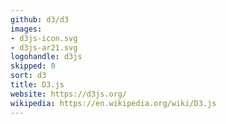 ```yaml
---
github: d3/d3
images:
- d3js-icon.svg
- d3js-ar21.svg
logohandle: d3js
skipped: 0
sort: d3
title: D3.js
website: https://d3js.org/
wikipedia: https://en.wikipedia.org/wiki/D3.js
---
```

